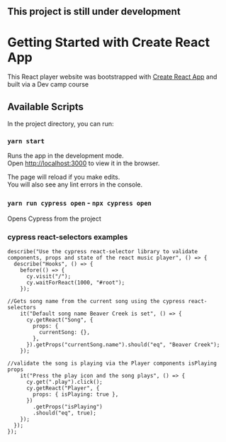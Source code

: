 ## This project is still under development ##

# Getting Started with Create React App

This React player website was bootstrapped with [Create React App](https://github.com/facebook/create-react-app) and built via a Dev camp course

## Available Scripts

In the project directory, you can run:

### `yarn start`

Runs the app in the development mode.\
Open [http://localhost:3000](http://localhost:3000) to view it in the browser.

The page will reload if you make edits.\
You will also see any lint errors in the console.

### `yarn run cypress open` - `npx cypress open`

Opens Cypress from the project

### cypress react-selectors examples

```
describe("Use the cypress react-selector library to validate components, props and state of the react music player", () => {
  describe("Hooks", () => {
    before(() => {
      cy.visit("/");
      cy.waitForReact(1000, "#root");
    });

//Gets song name from the current song using the cypress react-selectors
    it("Default song name Beaver Creek is set", () => {
      cy.getReact("Song", {
        props: {
          currentSong: {},
        },
      }).getProps("currentSong.name").should("eq", "Beaver Creek");
    });

//validate the song is playing via the Player components isPlaying props
    it("Press the play icon and the song plays", () => {
      cy.get(".play").click();
      cy.getReact("Player", {
        props: { isPlaying: true },
      })
        .getProps("isPlaying")
        .should("eq", true);
    });
  });
});
```

